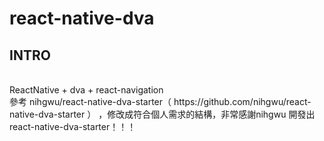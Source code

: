 # react-native-dva

## INTRO
<br>
ReactNative + dva + react-navigation
<br>
參考 nihgwu/react-native-dva-starter（ https://github.com/nihgwu/react-native-dva-starter ） ，修改成符合個人需求的結構，非常感謝nihgwu 開發出react-native-dva-starter！！！
